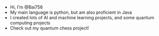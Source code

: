 - Hi, I’m @Bai756
- My main language is python, but am also proficient in Java
- I created lots of AI and machine learning projects, and some quantum computing projects
- Check out my quantum chess project!
